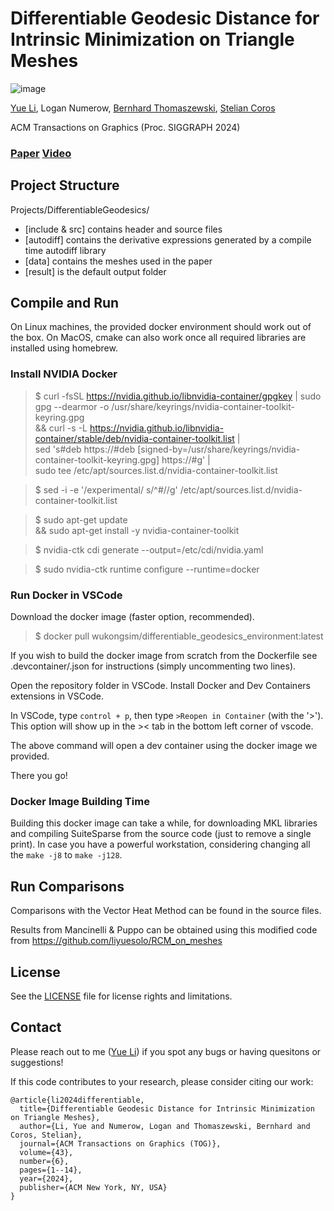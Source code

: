 # Differentiable Geodesic Distance for Intrinsic Minimization on Triangle Meshes

![image](img/teaser.png)

[Yue Li](https://liyuesolo.github.io/), Logan Numerow, [Bernhard Thomaszewski](https://n.ethz.ch/~bthomasz/), [Stelian Coros](https://crl.ethz.ch/people/coros/index.html)

ACM Transactions on Graphics (Proc. SIGGRAPH 2024)
### [Paper]() [Video]()

## Project Structure

Projects/DifferentiableGeodesics/
- [include & src] contains header and source files
- [autodiff] contains the derivative expressions generated by a compile time autodiff library
- [data] contains the meshes used in the paper
- [result] is the default output folder

## Compile and Run 
On Linux machines, the provided docker environment should work out of the box. On MacOS, cmake can also work once all required libraries are installed using homebrew.

### Install NVIDIA Docker

> $ curl -fsSL https://nvidia.github.io/libnvidia-container/gpgkey | sudo gpg --dearmor -o /usr/share/keyrings/nvidia-container-toolkit-keyring.gpg \
  && curl -s -L https://nvidia.github.io/libnvidia-container/stable/deb/nvidia-container-toolkit.list | \
    sed 's#deb https://#deb [signed-by=/usr/share/keyrings/nvidia-container-toolkit-keyring.gpg] https://#g' | \
    sudo tee /etc/apt/sources.list.d/nvidia-container-toolkit.list
    
> $ sed -i -e '/experimental/ s/^#//g' /etc/apt/sources.list.d/nvidia-container-toolkit.list

> $ sudo apt-get update \
    && sudo apt-get install -y nvidia-container-toolkit

> $ nvidia-ctk cdi generate --output=/etc/cdi/nvidia.yaml

> $ sudo nvidia-ctk runtime configure --runtime=docker


### Run Docker in VSCode

Download the docker image (faster option, recommended). 
> $ docker pull wukongsim/differentiable_geodesics_environment:latest

If you wish to build the docker image from scratch from the Dockerfile see .devcontainer/.json for instructions (simply uncommenting two lines).

Open the repository folder in VSCode. Install Docker and Dev Containers extensions in VSCode.

In VSCode, type `control + p`, then type `>Reopen in Container` (with the '>'). This option will show up in the >< tab in the bottom left corner of vscode.

The above command will open a dev container using the docker image we provided.

There you go! 

### Docker Image Building Time
Building this docker image can take a while, for downloading MKL libraries and compiling SuiteSparse from the source code (just to remove a single print). 
In case you have a powerful workstation, considering changing all the `make -j8` to `make -j128`.

## Run Comparisons 

Comparisons with the Vector Heat Method can be found in the source files.

Results from Mancinelli & Puppo can be obtained using this modified code from
https://github.com/liyuesolo/RCM_on_meshes

## License
See the [LICENSE](./LICENSE) file for license rights and limitations.

## Contact
Please reach out to me ([Yue Li](yueli.cg@gmail.com)) if you spot any bugs or having quesitons or suggestions!

If this code contributes to your research, please consider citing our work:
```
@article{li2024differentiable,
  title={Differentiable Geodesic Distance for Intrinsic Minimization on Triangle Meshes},
  author={Li, Yue and Numerow, Logan and Thomaszewski, Bernhard and Coros, Stelian},
  journal={ACM Transactions on Graphics (TOG)},
  volume={43},
  number={6},
  pages={1--14},
  year={2024},
  publisher={ACM New York, NY, USA}
}
```